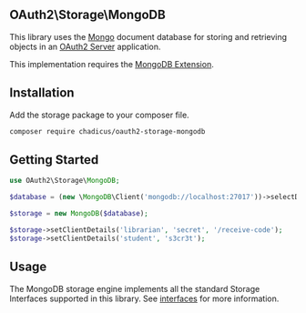 ## OAuth2\Storage\MongoDB

This library uses the [Mongo](https://www.mongodb.com/) document database for storing and retrieving objects in an [OAuth2 Server](http://bshaffer.github.io/oauth2-server-php-docs/) application.

This implementation requires the [MongoDB Extension](http://us3.php.net/manual/en/set.mongodb.php).

## Installation
Add the storage package to your composer file.
```sh
composer require chadicus/oauth2-storage-mongodb
```

## Getting Started

```php
use OAuth2\Storage\MongoDB;

$database = (new \MongoDB\Client('mongodb://localhost:27017'))->selectDatabase('oauth2');

$storage = new MongoDB($database);

$storage->setClientDetails('librarian', 'secret', '/receive-code');
$storage->setClientDetails('student', 's3cr3t');
```

## Usage
The MongoDB storage engine implements all the standard Storage Interfaces supported in this library. See [interfaces](http://bshaffer.github.io/oauth2-server-php-docs/storage/custom) for more information.
